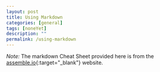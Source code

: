 ```yaml
---
layout: post
title: Using Markdown
categories: [general]
tags: [noneYet]
description: ""
permalink: /using-markdown
---
```


*Note:* The markdown Cheat Sheet provided here is from the [assemble.io](http://assemble.io/docs/Cheatsheet-Markdown.html){:target="_blank"} website.

<script src="https://gist.github.com/jonschlinkert/5854601.js"></script>
